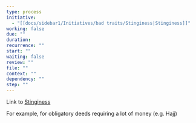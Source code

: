 ```yaml
---
type: process
initiative:
  - "[[docs/sidebar1/Initiatives/bad traits/Stinginess|Stinginess]]"
working: false
due: ""
duration: 
recurrence: ""
start: ""
waiting: false
review: ""
file: ""
context: ""
dependency: ""
step: ""
---
```


Link to [Stinginess](docs/sidebar1/Initiatives/bad%20traits/Stinginess.md)

For example, for obligatory deeds requiring a lot of money (e.g. Hajj)
